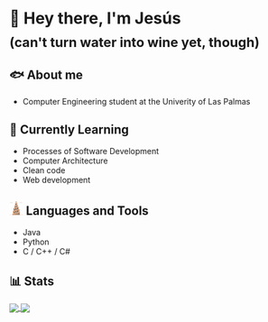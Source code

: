 # 🦾 Hey there, I'm Jesús<br><sub>(can't turn water into wine yet, though)</sub>

## 🐟 About me 
- Computer Engineering student at the Univerity of Las Palmas

## 🌿 Currently Learning
- Processes of Software Development
- Computer Architecture
- Clean code
- Web development

## <img src="https://github.com/jesus-tdd/jesus-tdd/blob/main/babel_color.svg" height="24"> Languages and Tools
<!-- TODO: Cambiar torre por una que se vea mejor -->
- Java
- Python
- C / C++ / C#

## 📊 Stats
<!-- TODO: Cambiar emoji por tablas de la ley?? -->
<a href="https://github.com/anuraghazra/github-readme-stats">
  <img height=150 align="center" src="https://github-readme-stats.vercel.app/api?username=jesus-tdd&hide=contribs&show_icons=true&theme=dark" />
</a>
<a href="https://github.com/anuraghazra/convoychat">
  <img height=150 align="center" src="https://github-readme-stats.vercel.app/api/top-langs/?username=jesus-tdd&theme=dark" />
</a>

<!--
**jesus-tdd/jesus-tdd** is a ✨ _special_ ✨ repository because its `README.md` (this file) appears on your GitHub profile.

Here are some ideas to get you started:

- 🔭 I’m currently working on ...
- 🌱 I’m currently learning ...
- 👯 I’m looking to collaborate on ...
- 🤔 I’m looking for help with ...
- 💬 Ask me about ...
- 📫 How to reach me: ...
- 😄 Pronouns: ...
- ⚡ Fun fact: ...
-->
